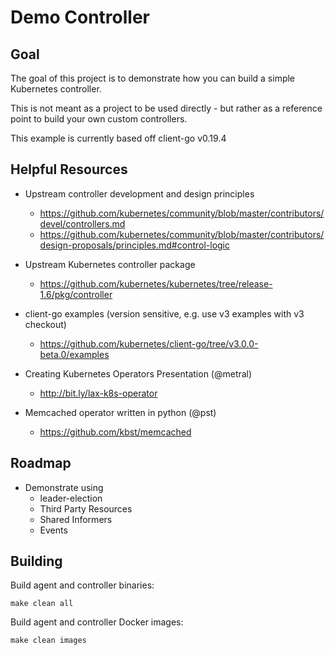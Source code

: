 # Demo Controller

## Goal

The goal of this project is to demonstrate how you can build a simple Kubernetes controller.

This is not meant as a project to be used directly - but rather as a reference point to build your own custom controllers.

This example is currently based off client-go v0.19.4

## Helpful Resources

- Upstream controller development and design principles
    - https://github.com/kubernetes/community/blob/master/contributors/devel/controllers.md
    - https://github.com/kubernetes/community/blob/master/contributors/design-proposals/principles.md#control-logic

- Upstream Kubernetes controller package
    - https://github.com/kubernetes/kubernetes/tree/release-1.6/pkg/controller

- client-go examples (version sensitive, e.g. use v3 examples with v3 checkout)
    - https://github.com/kubernetes/client-go/tree/v3.0.0-beta.0/examples

- Creating Kubernetes Operators Presentation (@metral)
    - http://bit.ly/lax-k8s-operator

- Memcached operator written in python (@pst)
    - https://github.com/kbst/memcached

## Roadmap

- Demonstrate using
    - leader-election
    - Third Party Resources
    - Shared Informers
    - Events

## Building

Build agent and controller binaries:

`make clean all`

Build agent and controller Docker images:

`make clean images`

